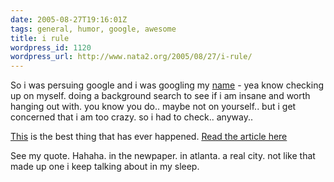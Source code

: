 ```yaml
---
date: 2005-08-27T19:16:01Z
tags: general, humor, google, awesome
title: i rule
wordpress_id: 1120
wordpress_url: http://www.nata2.org/2005/08/27/i-rule/
---
```


So i was persuing google and i was googling my <a href="http://www.google.com/search?hl=en&q=%27harper+reed%22&btnG=Google+Search">name</a> - yea know checking up on myself. doing a background search to see if i am insane and worth hanging out with. you know you do.. maybe not on yourself.. but i get concerned that i am too crazy. so i had to check.. anyway.. 

<a href="http://atlanta.sundaypaper.com/LIFE/LisaBaron/LisaBaronArchives/tabid/215/articleType/ArticleView/articleId/319/Planestramsandoutofstateweddings.aspx">This</a> is the best thing that has ever happened. <a href="http://atlanta.sundaypaper.com/LIFE/LisaBaron/LisaBaronArchives/tabid/215/articleType/ArticleView/articleId/319/Planestramsandoutofstateweddings.aspx">Read the article here</a>

See my quote. Hahaha. in the newpaper. in atlanta. a real city. not like that made up one i keep talking about in my sleep. 
